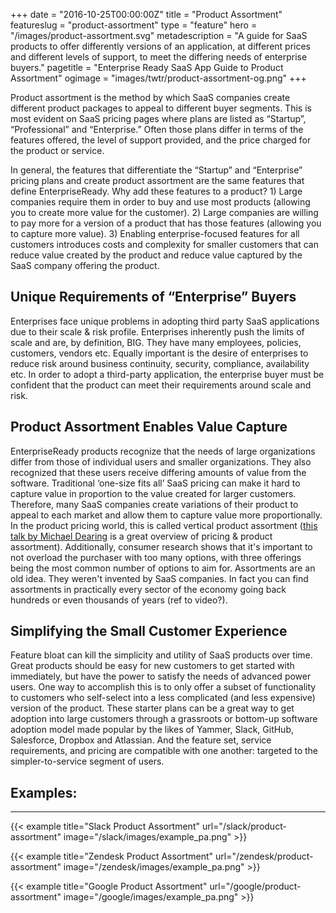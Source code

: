 +++
date = "2016-10-25T00:00:00Z"
title = "Product Assortment"
featureslug = "product-assortment"
type = "feature"
hero = "/images/product-assortment.svg"
metadescription = "A guide for SaaS products to offer differently versions of an application, at different prices and different levels of support, to meet the differing needs of enterprise buyers."
pagetitle = "Enterprise Ready SaaS App Guide to Product Assortment"
ogimage = "images/twtr/product-assortment-og.png"
+++

Product assortment is the method by which SaaS companies create different product packages to appeal to different buyer segments. This is most evident on SaaS pricing pages where plans are listed as “Startup”, “Professional” and “Enterprise.” Often those plans differ in terms of the features offered, the level of support provided, and the price charged for the product or service.

In general, the features that differentiate the “Startup” and “Enterprise” pricing plans and create product assortment are the same features that define EnterpriseReady. Why add these features to a product? 1) Large companies require them in order to buy and use most products (allowing you to create more value for the customer). 2) Large companies are willing to pay more for a version of a product that has those features (allowing you to capture more value). 3) Enabling enterprise-focused features for all customers introduces costs and complexity for smaller customers that can reduce value created by the product and reduce value captured by the SaaS company offering the product.

## Unique Requirements of “Enterprise” Buyers
Enterprises face unique problems in adopting third party SaaS applications due to their scale & risk profile. Enterprises inherently push the limits of scale and are, by definition, BIG. They have many employees, policies, customers, vendors etc. Equally important is the desire of enterprises to reduce risk around business continuity, security, compliance, availability etc. In order to adopt a third-party application, the enterprise buyer must be confident that the product can meet their requirements around scale and risk.

## Product Assortment Enables Value Capture
EnterpriseReady products recognize that the needs of large organizations differ from those of individual users and smaller organizations. They also recognized that these users receive differing amounts of value from the software. Traditional ‘one-size fits all’ SaaS pricing can make it hard to capture value in proportion to the value created for larger customers. Therefore, many SaaS companies create variations of their product to appeal to each market and allow them to capture value more proportionally. In the product pricing world, this is called vertical product assortment ([this talk by Michael Dearing](http://www.heavybit.com/library/video/harrison-metals-michael-dearing-on-pricing/) is a great overview of pricing & product assortment). Additionally, consumer research shows that it's important to not overload the purchaser with too many options, with three offerings being the most common number of options to aim for. Assortments are an old idea. They weren't invented by SaaS companies. In fact you can find assortments in practically every sector of the economy going back hundreds or even thousands of years (ref to video?).

## Simplifying the Small Customer Experience
Feature bloat can kill the simplicity and utility of SaaS products over time. Great products should be easy for new customers to get started with immediately, but have the power to satisfy the needs of advanced power users. One way to accomplish this is to only offer a subset of functionality to customers who self-select into a less complicated (and less expensive) version of the product. These starter plans can be a great way to get adoption into large customers through a grassroots or bottom-up software adoption model made popular by the likes of Yammer, Slack, GitHub, Salesforce, Dropbox and Atlassian. And the feature set, service requirements, and pricing are compatible with one another: targeted to the simpler-to-service segment of users.

## Examples:
----   
{{< example title="Slack Product Assortment" url="/slack/product-assortment" image="/slack/images/example_pa.png" >}}

{{< example title="Zendesk Product Assortment" url="/zendesk/product-assortment" image="/zendesk/images/example_pa.png" >}}

{{< example title="Google Product Assortment" url="/google/product-assortment" image="/google/images/example_pa.png" >}}
